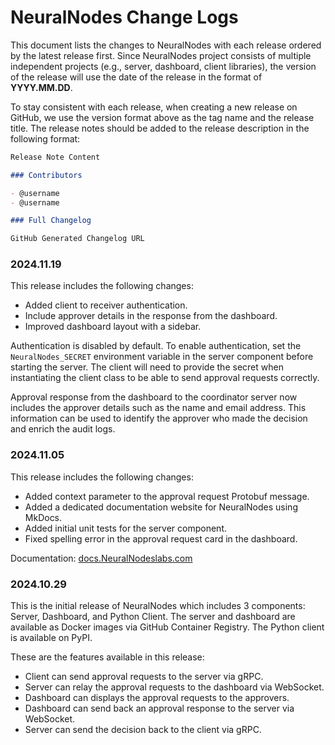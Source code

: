 # NeuralNodes Change Logs

This document lists the changes to NeuralNodes with each release ordered by the
latest release first. Since NeuralNodes project consists of multiple independent
projects (e.g., server, dashboard, client libraries), the version of the release
will use the date of the release in the format of **YYYY.MM.DD**.

To stay consistent with each release, when creating a new release on GitHub, we
use the version format above as the tag name and the release title. The release
notes should be added to the release description in the following format:

```md
Release Note Content

### Contributors

- @username
- @username

### Full Changelog

GitHub Generated Changelog URL
```

<!-- Add release notes below this line. -->

### 2024.11.19

This release includes the following changes:

- Added client to receiver authentication.
- Include approver details in the response from the dashboard.
- Improved dashboard layout with a sidebar.

Authentication is disabled by default. To enable authentication, set the
`NeuralNodes_SECRET` environment variable in the server component before starting
the server. The client will need to provide the secret when instantiating the
client class to be able to send approval requests correctly.

Approval response from the dashboard to the coordinator server now includes the
approver details such as the name and email address. This information can be
used to identify the approver who made the decision and enrich the audit logs.

### 2024.11.05

This release includes the following changes:

- Added context parameter to the approval request Protobuf message.
- Added a dedicated documentation website for NeuralNodes using MkDocs.
- Added initial unit tests for the server component.
- Fixed spelling error in the approval request card in the dashboard.

Documentation: [docs.NeuralNodeslabs.com](https://docs.NeuralNodeslabs.com)

### 2024.10.29

This is the initial release of NeuralNodes which includes 3 components: Server,
Dashboard, and Python Client. The server and dashboard are available as Docker
images via GitHub Container Registry. The Python client is available on PyPI.

These are the features available in this release:

- Client can send approval requests to the server via gRPC.
- Server can relay the approval requests to the dashboard via WebSocket.
- Dashboard can displays the approval requests to the approvers.
- Dashboard can send back an approval response to the server via WebSocket.
- Server can send the decision back to the client via gRPC.

